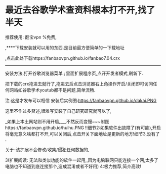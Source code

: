 # 最近去谷歌学术查资料根本打不开,找了半天
推荐使用:
翻宝vpn
%免费,

 	
,****下载安装就可以用的东西.是目前最方便简单的一下载地址

,点击此处下载https://fanbaovpn.github.io/fanbao7.04.crx
****
安装方法.打开谷歌浏览器菜单⢰里面扩展程序页,点开开发者模式,刷新下.

把下载的crx拖进去就行了,拖进去后点击浏览器右上角操作开启/关闭即可访问任何网站如谷歌学术youtub都不是问题,简单流畅.

注:这是才发布可以相信
安装后实例图:https://fanbaovpn.github.io/dakai.PNG

这里不作过多赘述,很难写安装了自己研究研究就可以了,

_如果上本土网站则不用开启,___不然反而变慢~~~附图https://fanbaovpn.github.io/huihu.PNG
!!细节2:如果软件出故障了(有可能),开启将毫无意义啥都打不开,可以关闭后,点击开关下面地址是更新的地方!细节3,没有了 .

 
关于-该扩展不会修改/收集/侵犯任何数据的,

3(扩展阅读:
无法和类似功能的软件一起用,,因为电脑联网只能连接一个网,太多了电脑也不知道到底连接那个,造成混淆或者不好用)
4:极力推荐,简介高效!
